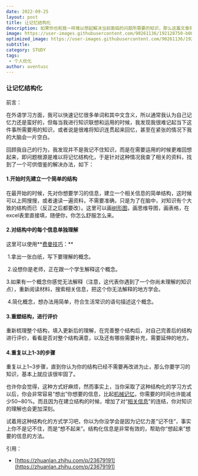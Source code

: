 ```yaml
---
date: 2022-09-25
layout: post
title: 让记忆结构化
description: 如果你也和我一样难以想起解决当前面临的问题所需要的知识，那么这篇文章将会给你启发。
image: https://user-images.githubusercontent.com/90261136/192128750-b08c7f7a-e430-4438-be97-87067a3e5bc8.jpg
optimized_image: https://user-images.githubusercontent.com/90261136/192128750-b08c7f7a-e430-4438-be97-87067a3e5bc8.jpg
subtitle:
category: STUDY
tags:
 - 个人优化
author: aventusc
---
```


### 让记忆结构化

前言：

在外语学习方面，我可以快速记忆很多单词和其中文含义，所以通常我认为自己记忆力还是蛮好的，但每当我进行知识联想和运用的时候，我发现我很难记起当下这件事所需要用的知识，或者说是很难将知识连贯起来回忆，甚至在紧张的情况下我的大脑会一片空白。

回顾我自己的行为，我发现并不是我记不住知识，而是在需要运用的时候更难回想起来，即问题根源是难以将记忆结构化，于是针对这种情况我查了相关的资料，找到了一个可供借鉴的解决办法，如下：

#### **1.开始时先建立一个简单的结构**

在最开始的时候，先对你想要学习的信息，建立一个相关信息的简单结构，这时候可以上网搜搜，或者速读一遍资料，不需要准确，只是为了在脑中，对知识有个大致的结构而已（反正之后都要改）。这里可以画[树形图](https://www.zhihu.com/search?q=树形图&search_source=Entity&hybrid_search_source=Entity&hybrid_search_extra={"sourceType"%3A"article"%2C"sourceId"%3A"23679191"})，画思维导图，画表格，在excel表里直接填，随便你，你怎么舒服怎么来。

#### **2.对结构中的每个信息单独理解**

这里可以使用**[费曼技巧](https://www.zhihu.com/search?q=费曼技巧&search_source=Entity&hybrid_search_source=Entity&hybrid_search_extra={"sourceType"%3A"article"%2C"sourceId"%3A"23679191"})：**

​    1.拿出一张白纸，写下要理解的概念。

​    2.设想你是老师，正在跟一个学生解释这个概念。

​    3.如果有一个概念你感觉无法解释（注意，这代表你遇到了一个你尚未理解的知识点），重新阅读材料，搜索相关信息，把这个你无法解释的地方学会。

​    4.简化概念，想办法用简单，符合生活常识的语句描述这个概念。

#### **3.重塑结构，进行评价**

重新梳理整个结构，填入更新后的理解，在完善整个结构后，对自己完善后的结构进行评价，看看是否对整个结构满意，以及还有哪些需要补充，需要延伸的地方。

#### **4.重复以上1-3的步骤**

重复以上1~3步骤，直到你认为你的结构已经不需要再改进为止，那么你要学习的知识，基本上就应该很牢固了。

也许你会觉得，这种方式好麻烦，然而事实上，当你采取了这种结构化的学习方式以后，你会非常容易“想出”你想要的信息，比起[机械记忆](https://www.zhihu.com/search?q=机械记忆&search_source=Entity&hybrid_search_source=Entity&hybrid_search_extra={"sourceType"%3A"article"%2C"sourceId"%3A"23679191"})，你需要的时间也许能减少50~80%。而且因为在建立结构的时候，增加了对“[相关信息](https://www.zhihu.com/search?q=相关信息&search_source=Entity&hybrid_search_source=Entity&hybrid_search_extra={"sourceType"%3A"article"%2C"sourceId"%3A"23679191"})”的连结，你对知识的理解也会更加深刻。



试着用这种结构化的方式学习吧，你以为你没学会是因为记忆力差“记不住”，事实上你不是记不住，而是“想不起来”。结构化信息是非常有效的，帮助你“想起来”想要的信息的方法。



引用：

- [https://zhuanlan.zhihu.com/p/23679191](https://zhuanlan.zhihu.com/p/23679191)
